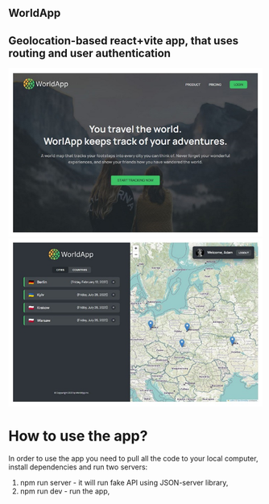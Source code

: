 ## WorldApp

## Geolocation-based react+vite app, that uses routing and user authentication

![Alt App main screen](/public/AppMainScreen.JPG)
![Alt App geotracking screen](/public/AppAppScreen.JPG)

# How to use the app?

In order to use the app you need to pull all the code to your local computer, install dependencies and run two servers:

1. npm run server - it will run fake API using JSON-server library,
2. npm run dev - run the app,
